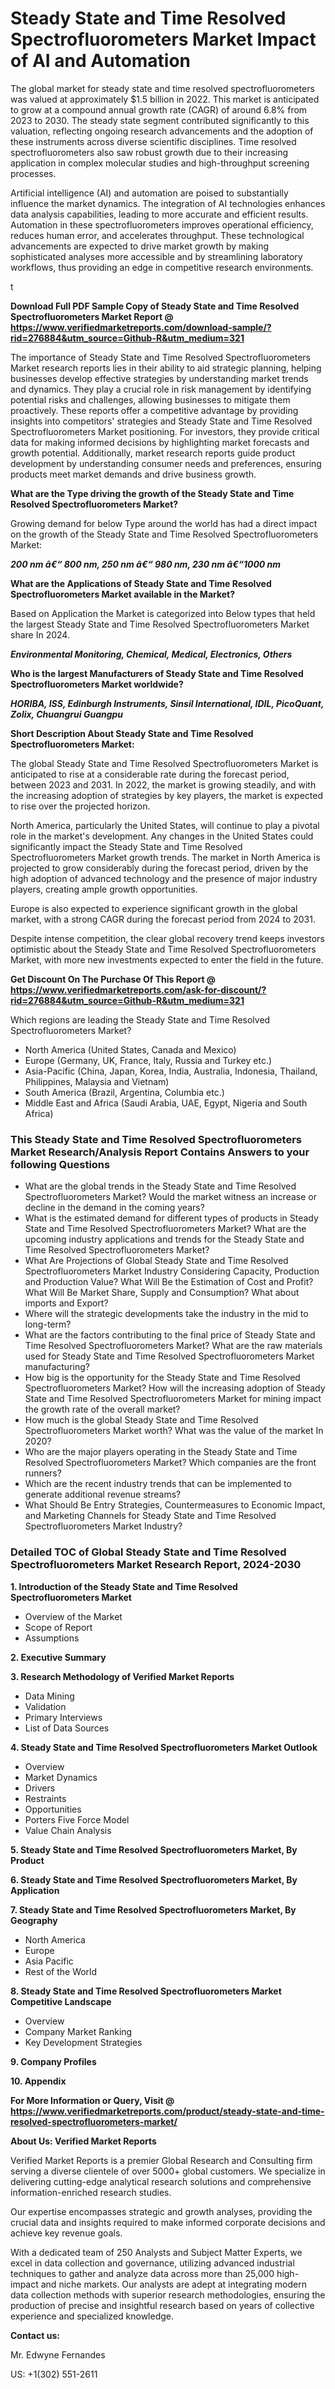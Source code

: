 <meta name="title" content="Global Steady State and Time Resolved Spectrofluorometers Market Impact of AI and Automation"><meta name="description" content="The global market for steady state and time resolved spectrofluorometers was valued at approximately $1.5 billion in 2022. This market is anticipated to grow at a comp"><meta name="title" content="Steady State and Time Resolved Spectrofluorometers Market Size, Share, Scope, Trends, Growth, Opportunities, Analysis, Forecast"><h1>Steady State and Time Resolved Spectrofluorometers Market Impact of AI and Automation</h1><p>The global market for steady state and time resolved spectrofluorometers was valued at approximately $1.5 billion in 2022. This market is anticipated to grow at a compound annual growth rate (CAGR) of around 6.8% from 2023 to 2030. The steady state segment contributed significantly to this valuation, reflecting ongoing research advancements and the adoption of these instruments across diverse scientific disciplines. Time resolved spectrofluorometers also saw robust growth due to their increasing application in complex molecular studies and high-throughput screening processes.</p><p>Artificial intelligence (AI) and automation are poised to substantially influence the market dynamics. The integration of AI technologies enhances data analysis capabilities, leading to more accurate and efficient results. Automation in these spectrofluorometers improves operational efficiency, reduces human error, and accelerates throughput. These technological advancements are expected to drive market growth by making sophisticated analyses more accessible and by streamlining laboratory workflows, thus providing an edge in competitive research environments.</p>t</p><p id="" class=""><strong>Download Full PDF Sample Copy of Steady State and Time Resolved Spectrofluorometers Market Report @ <a href="https://www.verifiedmarketreports.com/download-sample/?rid=276884&utm_source=Github-R&utm_medium=321" target="_blank">https://www.verifiedmarketreports.com/download-sample/?rid=276884&utm_source=Github-R&utm_medium=321</a></strong></p><p>The importance of&nbsp;Steady State and Time Resolved Spectrofluorometers Market research reports lies in their ability to aid strategic planning, helping businesses develop effective strategies by understanding market trends and dynamics. They play a crucial role in risk management by identifying potential risks and challenges, allowing businesses to mitigate them proactively. These reports offer a competitive advantage by providing insights into competitors' strategies and Steady State and Time Resolved Spectrofluorometers Market positioning. For investors, they provide critical data for making informed decisions by highlighting market forecasts and growth potential. Additionally, market research reports guide product development by understanding consumer needs and preferences, ensuring products meet market demands and drive business growth.</p><p><strong>What are the&nbsp;Type driving the growth of the Steady State and Time Resolved Spectrofluorometers Market?</strong></p><p id="" class="">Growing demand for below Type around the world has had a direct impact on the growth of the Steady State and Time Resolved Spectrofluorometers Market:</p><em><strong>200 nm â€“ 800 nm, 250 nm â€“ 980 nm, 230 nm â€“1000 nm</strong></em></p><strong>What are the&nbsp;Applications&nbsp;of Steady State and Time Resolved Spectrofluorometers Market available in the Market?</strong></p><p id="" class="">Based on Application the Market is categorized into Below types that held the largest Steady State and Time Resolved Spectrofluorometers Market share In 2024.</p><em><strong>Environmental Monitoring, Chemical, Medical, Electronics, Others</strong></em></p><strong>Who is the largest Manufacturers of Steady State and Time Resolved Spectrofluorometers Market worldwide?</strong></p><p><em><strong>HORIBA, ISS, Edinburgh Instruments, Sinsil International, IDIL, PicoQuant, Zolix, Chuangrui Guangpu</strong></em></p><p id="" class=""><strong>Short Description About Steady State and Time Resolved Spectrofluorometers Market:</strong></p><p>The global Steady State and Time Resolved Spectrofluorometers Market is anticipated to rise at a considerable rate during the forecast period, between 2023 and 2031. In 2022, the market is growing steadily, and with the increasing adoption of strategies by key players, the market is expected to rise over the projected horizon.</p><p>North America, particularly the United States, will continue to play a pivotal role in the market's development. Any changes in the United States could significantly impact the Steady State and Time Resolved Spectrofluorometers Market growth trends. The market in North America is projected to grow considerably during the forecast period, driven by the high adoption of advanced technology and the presence of major industry players, creating ample growth opportunities.</p><p>Europe is also expected to experience significant growth in the global market, with a strong CAGR during the forecast period from 2024 to 2031.</p><p>Despite intense competition, the clear global recovery trend keeps investors optimistic about the Steady State and Time Resolved Spectrofluorometers Market, with more new investments expected to enter the field in the future.</p><p id="" class=""><strong>Get Discount On The Purchase Of This Report @ <a href="https://www.verifiedmarketreports.com/ask-for-discount/?rid=276884&utm_source=Github-R&utm_medium=321" target="_blank">https://www.verifiedmarketreports.com/ask-for-discount/?rid=276884&utm_source=Github-R&utm_medium=321</a></strong></p>Which regions are leading the Steady State and Time Resolved Spectrofluorometers Market?</p><ul><li>North America (United States, Canada and Mexico)</li><li>Europe (Germany, UK, France, Italy, Russia and Turkey etc.)</li><li>Asia-Pacific (China, Japan, Korea, India, Australia, Indonesia, Thailand, Philippines, Malaysia and Vietnam)</li><li>South America (Brazil, Argentina, Columbia etc.)</li><li>Middle East and Africa (Saudi Arabia, UAE, Egypt, Nigeria and South Africa)</li></ul><h3 id="" class="">This Steady State and Time Resolved Spectrofluorometers Market Research/Analysis Report Contains Answers to your following Questions</h3><ul><li>What are the global trends in the Steady State and Time Resolved Spectrofluorometers Market? Would the market witness an increase or decline in the demand in the coming years?</li><li>What is the estimated demand for different types of products in Steady State and Time Resolved Spectrofluorometers Market? What are the upcoming industry applications and trends for the Steady State and Time Resolved Spectrofluorometers Market?</li><li>What Are Projections of Global Steady State and Time Resolved Spectrofluorometers Market Industry Considering Capacity, Production and Production Value? What Will Be the Estimation of Cost and Profit? What Will Be Market Share, Supply and Consumption? What about imports and Export?</li><li>Where will the strategic developments take the industry in the mid to long-term?</li><li>What are the factors contributing to the final price of Steady State and Time Resolved Spectrofluorometers Market? What are the raw materials used for Steady State and Time Resolved Spectrofluorometers Market manufacturing?</li><li>How big is the opportunity for the Steady State and Time Resolved Spectrofluorometers Market? How will the increasing adoption of Steady State and Time Resolved Spectrofluorometers Market for mining impact the growth rate of the overall market?</li><li>How much is the global Steady State and Time Resolved Spectrofluorometers Market worth? What was the value of the market In 2020?</li><li>Who are the major players operating in the Steady State and Time Resolved Spectrofluorometers Market? Which companies are the front runners?</li><li>Which are the recent industry trends that can be implemented to generate additional revenue streams?</li><li>What Should Be Entry Strategies, Countermeasures to Economic Impact, and Marketing Channels for Steady State and Time Resolved Spectrofluorometers Market Industry?</li></ul><h3 id="" class="">Detailed TOC of Global Steady State and Time Resolved Spectrofluorometers Market Research Report, 2024-2030</h3><p id="" class=""><strong>1. Introduction of the Steady State and Time Resolved Spectrofluorometers Market</strong></p><ul><li>Overview of the Market</li><li>Scope of Report</li><li>Assumptions</li></ul><p id="" class=""><strong>2. Executive Summary</strong></p><p id="" class=""><strong>3. Research Methodology of Verified Market Reports</strong></p><ul><li>Data Mining</li><li>Validation</li><li>Primary Interviews</li><li>List of Data Sources</li></ul><p id="" class=""><strong>4. Steady State and Time Resolved Spectrofluorometers Market Outlook</strong></p><ul><li>Overview</li><li>Market Dynamics</li><li>Drivers</li><li>Restraints</li><li>Opportunities</li><li>Porters Five Force Model</li><li>Value Chain Analysis</li></ul><p id="" class=""><strong>5. Steady State and Time Resolved Spectrofluorometers Market, By Product</strong></p><p id="" class=""><strong>6. Steady State and Time Resolved Spectrofluorometers Market, By Application</strong></p><p id="" class=""><strong>7. Steady State and Time Resolved Spectrofluorometers Market, By Geography</strong></p><ul><li>North America</li><li>Europe</li><li>Asia Pacific</li><li>Rest of the World</li></ul><p id="" class=""><strong>8. Steady State and Time Resolved Spectrofluorometers Market Competitive Landscape</strong></p><ul><li>Overview</li><li>Company Market Ranking</li><li>Key Development Strategies</li></ul><p id="" class=""><strong>9. Company Profiles</strong></p><p id="" class=""><strong>10. Appendix</strong></p><p id="" class=""><strong>For More Information or Query, Visit @ <a href="https://www.verifiedmarketreports.com/product/steady-state-and-time-resolved-spectrofluorometers-market/" target="_blank">https://www.verifiedmarketreports.com/product/steady-state-and-time-resolved-spectrofluorometers-market/</a></strong></p><p id="" class=""><strong>About Us: Verified Market Reports</strong></p><p id="" class="">Verified Market Reports is a premier Global Research and Consulting firm serving a diverse clientele of over 5000+ global customers. We specialize in delivering cutting-edge analytical research solutions and comprehensive information-enriched research studies.</p><p id="" class="">Our expertise encompasses strategic and growth analyses, providing the crucial data and insights required to make informed corporate decisions and achieve key revenue goals.</p><p id="" class="">With a dedicated team of 250 Analysts and Subject Matter Experts, we excel in data collection and governance, utilizing advanced industrial techniques to gather and analyze data across more than 25,000 high-impact and niche markets. Our analysts are adept at integrating modern data collection methods with superior research methodologies, ensuring the production of precise and insightful research based on years of collective experience and specialized knowledge.</p><p id="" class=""><strong>Contact us:</strong></p><p id="" class="">Mr. Edwyne Fernandes</p><p id="" class="">US: +1(302) 551-2611</p>